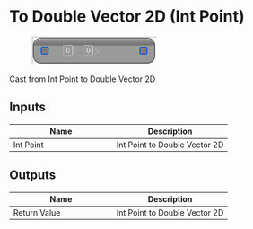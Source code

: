 # To Double Vector 2D (Int Point)

<div align="left" data-full-width="false">

<figure><img src="To_Double_Vector_2D_(Int_Point).png" alt=""><figcaption></figcaption></figure>

</div>

Cast from Int Point to Double Vector 2D

## Inputs

<table>
<thead><tr><th width="170">Name</th><th>Description</th></tr></thead>
<tbody>
<tr><td>Int Point</td><td>Int Point to Double Vector 2D</td></tr>
</tbody>
</table>

## Outputs

<table>
<thead><tr><th width="170">Name</th><th>Description</th></tr></thead>
<tbody>
<tr><td>Return Value</td><td>Int Point to Double Vector 2D</td></tr>
</tbody>
</table>